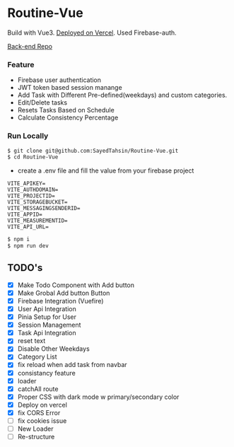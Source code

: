 # Routine-Vue

Build with Vue3. <a href="https://routine-lemon.vercel.app/">Deployed on Vercel</a>. Used Firebase-auth.

<a href="https://github.com/SayedTahsin/Routine-Hono">Back-end Repo</a>

### Feature

- Firebase user authentication
- JWT token based session manange
- Add Task with Different Pre-defined(weekdays) and custom categories.
- Edit/Delete tasks
- Resets Tasks Based on Schedule
- Calculate Consistency Percentage

### Run Locally

```sh
$ git clone git@github.com:SayedTahsin/Routine-Vue.git
$ cd Routine-Vue
```

- create a .env file and fill the value from your firebase project

```
VITE_APIKEY=
VITE_AUTHDOMAIN=
VITE_PROJECTID=
VITE_STORAGEBUCKET=
VITE_MESSAGINGSENDERID=
VITE_APPID=
VITE_MEASUREMENTID=
VITE_API_URL=
```

```sh
$ npm i
$ npm run dev
```

## TODO's

- [x] Make Todo Component with Add button
- [x] Make Grobal Add button Button
- [x] Firebase Integration (Vuefire)
- [x] User Api Integration
- [x] Pinia Setup for User
- [x] Session Management
- [x] Task Api Integration
- [x] reset text
- [x] Disable Other Weekdays
- [x] Category List
- [x] fix reload when add task from navbar
- [x] consistancy feature
- [x] loader
- [x] catchAll route
- [x] Proper CSS with dark mode w primary/secondary color
- [x] Deploy on vercel
- [x] fix CORS Error
- [ ] fix cookies issue
- [ ] New Loader
- [ ] Re-structure
